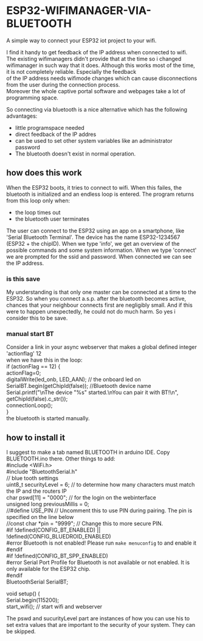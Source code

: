 # ESP32-WIFIMANAGER-VIA-BLUETOOTH
A simple way to connect your ESP32 iot project to your wifi.

I find it handy to get feedback of the IP address when connected to wifi. The existing wifimanagers didn't provide that at the time
so i changed wifimanager in such way that it does. Although this works most of the time, it is not completely reliable. Especially the feedback<br>
of the IP address needs wifimode changes which can cause disconnections from the user during the connection process.<br>
Moreover the whole captive portal software and webpages take a lot of programming space. 

So connecting via bluetooth is a nice alternative which has the following advantages:
- little programspace needed
- direct feedback of the IP addres
- can be used to set other system variables like an administrator password
- The bluetooth doesn't exist in normal operation.
## how does this work ##
When the ESP32 boots, it tries to connect to wifi. When this failes, the bluetooth is initialized and an endless loop is entered.
The program returns from this loop only when:
- the loop times out
- the bluetooth user terminates

The user can connect to the ESP32 using an app on a smartphone, like 'Serial Bluetooth Terminal'. The device has the name ESP32-1234567 (ESP32 + the chipID). When we type 'info', we get an overview
of the possible commands and some system information. When we type 'connect' we are prompted for the ssid and password. When connected we can
see the IP address.

### is this save ###
My understanding is that only one master can be connected at a time to the ESP32.  So when you connect a.s.p. after the bluetooth becomes active, chances that your neighbour connects first are negligibly small. And if this were to happen unexpectedly, he could not do much harm. So yes i consider this to be save.

### manual start BT ###
Consider a link in your async webserver that makes a global defined integer 'actionflag' 12<br>
when we have this in the loop:<br>
    if (actionFlag == 12) { <br>
     actionFlag=0;<br>
     digitalWrite(led_onb, LED_AAN); // the onboard led on<br>
     SerialBT.begin(getChipId(false)); //Bluetooth device name<br>
     Serial.printf("\nThe device \"%s\" started.\nYou can pair it with BT!\n", getChipId(false).c_str());<br>
     connectionLoop();<br>
    }<br>
the bluetooth is started manually.
## how to install it ##
I suggest to make a tab named BLUETOOTH in arduino IDE. Copy BLUETOOTH.ino there.
Other things to add:<br>
#include <WiFi.h><br>
#include "BluetoothSerial.h"<br>
// blue tooth settings <br>
uint8_t securityLevel = 6; // to determine how many characters must match the IP and the routers IP<br>
char pswd[11] = "0000";  // for the login on the webinterface<br>
unsigned long previousMillis = 0;<br>
//#define USE_PIN // Uncomment this to use PIN during pairing. The pin is specified on the line below<br>
//const char *pin = "9999"; // Change this to more secure PIN.<br>
#if !defined(CONFIG_BT_ENABLED) || !defined(CONFIG_BLUEDROID_ENABLED)<br>
#error Bluetooth is not enabled! Please run `make menuconfig` to and enable it<br>
#endif<br>
#if !defined(CONFIG_BT_SPP_ENABLED)<br>
  #error Serial Port Profile for Bluetooth is not available or not enabled. It is only available for the ESP32 chip.<br>
#endif<br>
BluetoothSerial SerialBT;<br>

void setup() (<br>
  Serial.begin(115200);<br>
  start_wifi(); // start wifi and webserver<br>

The pswd and sucurityLevel part are instances of how you can use his to set extra values that are important to the security of your system. They can be skipped.   
